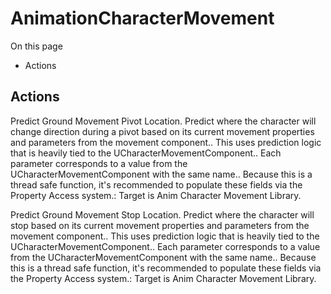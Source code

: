 # AnimationCharacterMovement

On this page 

  * Actions





## Actions

Predict Ground Movement Pivot Location. Predict where the character will change direction during a pivot based on its current movement properties and parameters from the movement component.. This uses prediction logic that is heavily tied to the UCharacterMovementComponent.. Each parameter corresponds to a value from the UCharacterMovementComponent with the same name.. Because this is a thread safe function, it's recommended to populate these fields via the Property Access system.: Target is Anim Character Movement Library.

Predict Ground Movement Stop Location. Predict where the character will stop based on its current movement properties and parameters from the movement component.. This uses prediction logic that is heavily tied to the UCharacterMovementComponent.. Each parameter corresponds to a value from the UCharacterMovementComponent with the same name.. Because this is a thread safe function, it's recommended to populate these fields via the Property Access system.: Target is Anim Character Movement Library.
